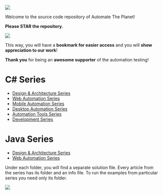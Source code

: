 ![](https://github.com/angelovstanton/AutomateThePlanet/blob/master/images/github-atp-new-logo.jpg)

Welcome to the source code repository of Automate The Planet!

**Please STAR the repository.**

![](https://github.com/angelovstanton/AutomateThePlanet/blob/master/images/start-automatetheplanet.png)

This way, you will have a **bookmark for easier access** and you will **show appreciation to our work**! 

**Thank you** for being an **awesome supporter** of the automation testing!

# C# Series #


- [Design & Architecture Series](https://github.com/AutomateThePlanet/AutomateThePlanet-Learning-Series/tree/master/dotnet/Design-Architecture-Series "Design & Architecture Series")
- [Web Automation Series](https://github.com/AutomateThePlanet/AutomateThePlanet-Learning-Series/tree/master/dotnet/WebAutomation-Series "Web Automation Series")
- [Mobile Automation Series](https://github.com/AutomateThePlanet/AutomateThePlanet-Learning-Series/tree/master/dotnet/MobileAutomation-Series "Mobile Automation Series")
- [Desktop Automation Series](https://github.com/AutomateThePlanet/AutomateThePlanet-Learning-Series/tree/master/dotnet/DesktopAutomation-Series "Desktop Automation Series")
- [Automation Tools Series](https://github.com/AutomateThePlanet/AutomateThePlanet-Learning-Series/tree/master/dotnet/AutomationTools-Series "Automation Tools Series")
- [Development Series](https://github.com/angelovstanton/AutomateThePlanet/tree/master/CSharp-Series "Development Series")

# Java Series #

- [Design & Architecture Series](https://github.com/AutomateThePlanet/AutomateThePlanet-Learning-Series/tree/master/java/DesignPatternsInAutomatedTestingJava-Series "Design & Architecture Series")
- [Web Automation Series](https://github.com/AutomateThePlanet/AutomateThePlanet-Learning-Series/tree/master/java/WebDriverJava-Series "Web Automation Series")

Under each folder, you will find a separate solution file. Every article from the series has its folder and an info file. To run the examples from particular series you need only its folder.

![](https://github.com/angelovstanton/AutomateThePlanet/blob/master/images/series-folder-explanation.png)
